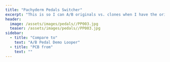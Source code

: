 ```yaml
---
title: "Pachyderm Pedals Switcher"
excerpt: "This is so I can A/B originals vs. clones when I have the orig available. Or just to A/B two pedals against each other. My only mistake is that when you flick the switch right it is the left hand loop and vice versa. The leds light up correctly. So at least I have that going for me."
header:
  image: /assets/images/pedals//PP003.jpg
  teaser: /assets/images/pedals//PP003.jpg
sidebar:
  - title: "Compare to"
    text: "A/B Pedal Demo Looper"
  - title: "PCB from"
    text: ""
---
```



